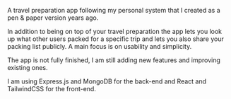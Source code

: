 A travel preparation app following my personal system that I created as a pen & paper version years ago. 

In addition to being on top of your travel preparation the app lets you look up what other users packed for a specific trip and lets you also share your packing list publicly. 
A main focus is on usability and simplicity.

The app is not fully finished, I am still adding new features and improving existing ones.

I am using Express.js and MongoDB for the back-end and React and TailwindCSS for the front-end.
